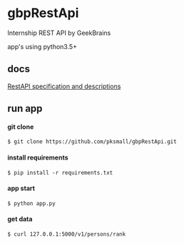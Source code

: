# gbpRestApi
Internship REST API by GeekBrains 

app's using python3.5+

## docs 
[RestAPI specification and descriptions](https://docs.google.com/document/d/1CG61gS6CEszK0CSh2-it8DcpH5IPVVKa3W6oqnVu3hk/edit?usp=sharing)

## run app 

#### git clone
```$ git clone https://github.com/pksmall/gbpRestApi.git```


#### install requirements

```$ pip install -r requirements.txt```

#### app start
```$ python app.py```

#### get data
```$ curl 127.0.0.1:5000/v1/persons/rank ```
